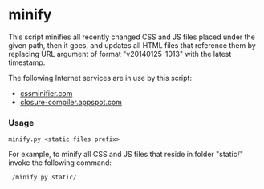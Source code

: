 minify
======

This script minifies all recently changed CSS and JS files placed under the given path,
then it goes, and updates all HTML files that reference them by replacing URL argument
of format "v20140125-1013" with the latest timestamp.

The following Internet services are in use by this script:

 * [cssminifier.com](cssminifier.com)
 * [closure-compiler.appspot.com](closure-compiler.appspot.com)


### Usage ###

`minify.py <static files prefix>`

For example, to minify all CSS and JS files that reside in folder "static/"
invoke the following command:

  `./minify.py static/`


